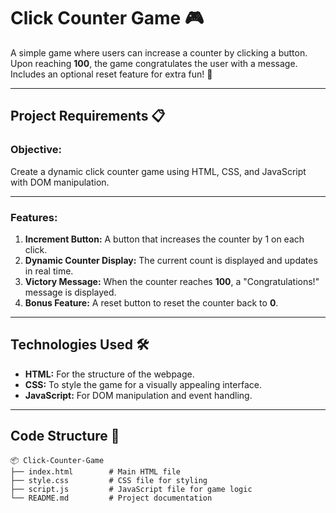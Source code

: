 # Click Counter Game 🎮

A simple game where users can increase a counter by clicking a button. Upon reaching **100**, the game congratulates the user with a message. Includes an optional reset feature for extra fun! 🎉

---

## Project Requirements 📋

### Objective:
Create a dynamic click counter game using HTML, CSS, and JavaScript with DOM manipulation.

---

### Features:
1. **Increment Button:** A button that increases the counter by 1 on each click.
2. **Dynamic Counter Display:** The current count is displayed and updates in real time.
3. **Victory Message:** When the counter reaches **100**, a "Congratulations!" message is displayed.
4. **Bonus Feature:** A reset button to reset the counter back to **0**.

---

## Technologies Used 🛠️
- **HTML:** For the structure of the webpage.
- **CSS:** To style the game for a visually appealing interface.
- **JavaScript:** For DOM manipulation and event handling.

---

## Code Structure 📂

```plaintext
📦 Click-Counter-Game
├── index.html        # Main HTML file
├── style.css         # CSS file for styling
├── script.js         # JavaScript file for game logic
└── README.md         # Project documentation
